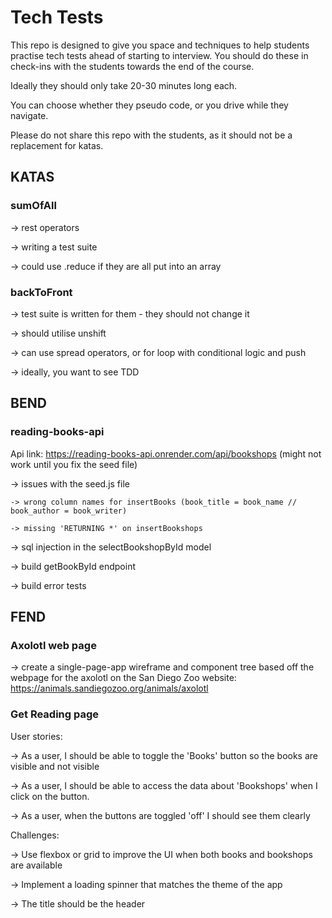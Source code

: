 # Tech Tests

This repo is designed to give you space and techniques to help students practise tech tests ahead of starting to interview. You should do these in check-ins with the students towards the end of the course.

Ideally they should only take 20-30 minutes long each.

You can choose whether they pseudo code, or you drive while they navigate.

Please do not share this repo with the students, as it should not be a replacement for katas.


## KATAS

### **sumOfAll**

-> rest operators

-> writing a test suite

-> could use .reduce if they are all put into an array


### backToFront

-> test suite is written for them - they should not change it

-> should utilise unshift

-> can use spread operators, or for loop with conditional logic and push

-> ideally, you want to see TDD

## **BEND**


### **reading-books-api**

Api link: https://reading-books-api.onrender.com/api/bookshops (might not work until you fix the seed file)

-> issues with the seed.js file

    -> wrong column names for insertBooks (book_title = book_name // book_author = book_writer)
    
    -> missing 'RETURNING *' on insertBookshops
    
-> sql injection in the selectBookshopById model

-> build getBookById endpoint

-> build error tests


## **FEND**


### Axolotl web page

-> create a single-page-app wireframe and component tree based off the webpage for the axolotl on the San Diego Zoo website: https://animals.sandiegozoo.org/animals/axolotl


### **Get Reading page**

User stories:

-> As a user, I should be able to toggle the 'Books' button so the books are visible and not visible

-> As a user, I should be able to access the data about 'Bookshops' when I click on the button.

-> As a user, when the buttons are toggled 'off' I should see them clearly


Challenges:

-> Use flexbox or grid to improve the UI when both books and bookshops are available

-> Implement a loading spinner that matches the theme of the app

-> The title should be the header
